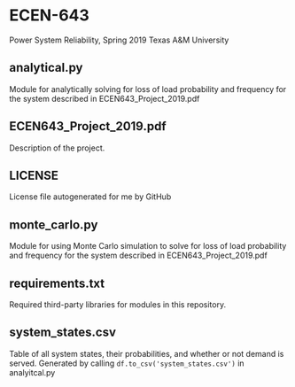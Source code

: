 # ECEN-643
Power System Reliability, Spring 2019
Texas A&M University

## analytical.py
Module for analytically solving for loss of load probability and
frequency for the system described in ECEN643_Project_2019.pdf

## ECEN643_Project_2019.pdf
Description of the project.

## LICENSE
License file autogenerated for me by GitHub

## monte_carlo.py
Module for using Monte Carlo simulation to solve for loss of load 
probability and frequency for the system described in
ECEN643_Project_2019.pdf

## requirements.txt
Required third-party libraries for modules in this repository. 

## system_states.csv
Table of all system states, their probabilities, and whether or
not demand is served. Generated by calling
`df.to_csv('system_states.csv')` in analyitcal.py
